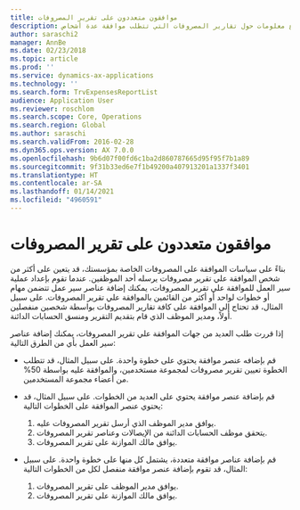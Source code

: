 ```yaml
---
title: موافقون متعددون على تقرير المصروفات
description: يقدم هذا الموضوع معلومات حول تقارير المصروفات التي تتطلب موافقة عدة أشخاص.
author: saraschi2
manager: AnnBe
ms.date: 02/23/2018
ms.topic: article
ms.prod: ''
ms.service: dynamics-ax-applications
ms.technology: ''
ms.search.form: TrvExpensesReportList
audience: Application User
ms.reviewer: roschlom
ms.search.scope: Core, Operations
ms.search.region: Global
ms.author: saraschi
ms.search.validFrom: 2016-02-28
ms.dyn365.ops.version: AX 7.0.0
ms.openlocfilehash: 9b6d07f00fd6c1ba2d860787665d95f95f7b1a89
ms.sourcegitcommit: 9f31b33ed6e7f1b49200a407913201a1337f3401
ms.translationtype: HT
ms.contentlocale: ar-SA
ms.lasthandoff: 01/14/2021
ms.locfileid: "4960591"
---
```

# <a name="multiple-approvers-on-an-expense-report"></a>موافقون متعددون على تقرير المصروفات

بناءً على سياسات الموافقة على المصروفات الخاصة بمؤسستك، قد يتعين على أكثر من شخص الموافقة علي تقرير مصروفات يرسله أحد الموظفين. عندما تقوم بإعداد عملية سير العمل للموافقة علي تقرير المصروفات، يمكنك إضافة عناصر سير عمل تتضمن مهام أو خطوات لواحد أو أكثر من القائمين بالموافقة علي تقرير المصروفات. على سبيل المثال، قد تحتاج إلى الموافقة على كافة تقارير المصروفات بواسطة شخصين منفصلين أولاً، ومدير الموظف الذي قام بتقديم التقرير ومنسق الحسابات الدائنة.

إذا قررت طلب العديد من جهات الموافقة علي تقرير المصروفات، يمكنك إضافة عناصر سير العمل بأي من الطرق التالية:

- قم بإضافه عنصر موافقة يحتوي على خطوة واحدة. على سبيل المثال، قد تتطلب الخطوة تعيين تقرير مصروفات لمجموعة مستخدمين، والموافقة عليه بواسطة 50% من أعضاء مجموعة المستخدمين.
- قم بإضافة عنصر موافقة يحتوي على العديد من الخطوات. على سبيل المثال، قد يحتوي عنصر الموافقة على الخطوات التالية:

    1. يوافق مدير الموظف الذي أرسل تقرير المصروفات عليه.
    2. يتحقق موظف الحسابات الدائنة من الإيصالات وعناصر تقرير المصروفات.
    3. يوافق مالك الموازنة على تقرير المصروفات.

- قم بإضافة عناصر موافقة متعددة، يشتمل كل منها على خطوة واحدة. على سبيل المثال، قد تقوم بإضافة عنصر موافقة منفصل لكل من الخطوات التالية:

    1. يوافق مدير الموظف على تقرير المصروفات.
    2. يوافق مالك الموازنة على تقرير المصروفات.
